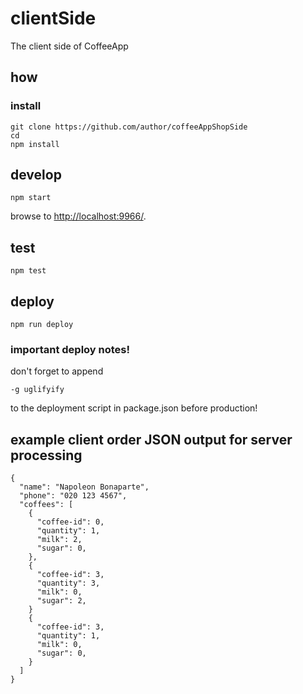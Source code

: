 # clientSide

The client side of CoffeeApp

## how

### install

```
git clone https://github.com/author/coffeeAppShopSide
cd
npm install
```

## develop

```
npm start
```

browse to <http://localhost:9966/>.

## test

```
npm test
```

## deploy

```
npm run deploy
```

### important deploy notes!

don't forget to append

```
-g uglifyify
```

to the deployment script in package.json before production!


## example client order JSON output for server processing

```
{
  "name": "Napoleon Bonaparte",
  "phone": "020 123 4567",
  "coffees": [
    {
      "coffee-id": 0,
      "quantity": 1,
      "milk": 2,
      "sugar": 0,
    },
    {
      "coffee-id": 3,
      "quantity": 3,
      "milk": 0,
      "sugar": 2,
    }
    {
      "coffee-id": 3,
      "quantity": 1,
      "milk": 0,
      "sugar": 0,
    }
  ]
}
```

